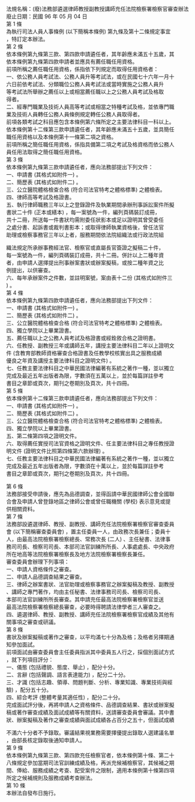 法規名稱：(廢)法務部遴選律師教授副教授講師充任法院檢察署檢察官審查辦法  
廢止日期：民國 96 年 05 月 04 日  
第 1 條  
為執行司法人員人事條例 (以下簡稱本條例) 第九條及第十二條規定事宜  
，特訂定本辦法。  
第 2 條  
依本條例第九條第三款、第四款申請遴任者，其年齡應未滿五十五歲，其  
依本條例第九條第四款申請者並應具有薦任職任用資格。  
前項所稱之薦任職任用資格，係指依下列規定而取得任用資格者：  
一、依公務人員考試法、公務人員升等考試法，或在民國七十六年一月十  
六日前依考試法、分類職位公務人員考試法或當時實施之公務人員升  
等考試法所舉辦之薦任以上或相當薦任職以上之公務人員考試及格取  
得者。  
二、經專門職業及技術人員高等考試或相當之特種考試及格，並依專門職  
業及技術人員轉任公務人員條例規定轉任公務人員取得者。  
前項各類考試之科目應包含本條例第六條所定之主要法律科目一科以上。  
依本條例第十二條第三款申請遴任者，其年齡應未滿五十五歲，並具簡任  
職任用資格以及本條例第十一條第二項之資格。  
前項所稱之簡任職任用資格，係指具備第二項之考試及格資格而依公務人  
員任用法取得之簡任職任用資格。  
第 3 條  
依本條例第九條第三款申請遴任者，應向法務部提出下列文件：  
一、申請書 (其格式如附件一) 。  
二、簡歷表 (其格式如附件二) 。  
三、公立醫院體格檢查合格 (符合司法官特考之體格標準) 之體檢表。  
四、律師高等考試及格證書。  
五、執行律師職務三年以上之登錄證件及執業期間承辦刑事訴訟案件所擬  
書狀二十件 (正本或繕本) ，每一案號為一件，編列頁碼裝訂成冊，  
共十二冊，所送每一件書狀均需附委任狀影本或足以證明其曾受委任  
之處分書、起訴書或裁判書影本；或取得律師執業資格後，曾任法官  
助理或檢察事務官三年以上者，服務期間依法院組織法或行政法院組  


織法規定所承辦事務經法官、檢察官或直屬長官簽證之擬稿二十件，  
每一案號為一件，編列頁碼裝訂成冊，共十二冊。併計以上二種年資  
者，由申請人選擇提出刑事辦案書狀或辦案擬稿，或按二種年資之比  
例提出，以供審查。  
六、每年承辦案件之件數，並註明案號，案由表十二份 (其格式如附件三  
) 。  
第 4 條  
依本條例第九條第四款申請遴任者，應向法務部提出下列文件：  
一、申請書 (其格式如附件一) 。  
二、簡歷表 (其格式如附件二) 。  
三、公立醫院體格檢查合格 (符合司法官特考之體格標準) 之體檢表。  
四、獨立學院以上畢業證書。  
五、薦任職以上之公務人員考試及格證書或經銓敘合格之證明書。  
六、任教授、副教授三年或講師五年，講授主要法律科目二年以上證明文  
件 (含教育部教師資格審查合格證書及任教學校核實出具之服務成績  
優良之年資及講授主要法律科目之證明文件) 。  
七、任教主要法律科目之中華民國法律編著有系統之著作一種，並以獨立  
完成及最近五年出版者為限，字數須在五萬以上，並於每篇詳註參考  
書目之章節或頁次，期刊之卷期別及頁次，共十四冊。  
第 5 條  
依本條例第十二條第三款申請遴任者，應向法務部提出下列文件：  
一、申請書 (其格式如附件一) 。  
二、簡歷表 (其格式如附件二) 。  
三、公立醫院體格檢查合格 (符合司法官特考之體格標準) 之體檢表。  
四、獨立學院以上畢業證書。  
五、第二條第四項之證明文件。  
六、取得薦任實授司法官資格之證明文件、任主要法律科目之專任教授證  
明文件 (證明文件比照第四條第六款辦理) 。  
七、任教主要法律科目之中華民國法律編著有系統之著作一種，並以獨立  
完成及最近五年出版者為限，字數須在十萬以上，並於每篇詳註參考  
書目之章節或頁次，期刊之卷期別及頁次，共十四冊。  


第 6 條  
法務部接受申請後，應先為品德調查，並得函請中華民國律師公會全國聯  
合會及申請人曾登錄地區之律師公會或曾任職機關 (學校) 表示意見或提  
供相關資料。  
第 7 條  
法務部設遴選律師、教授、副教授、講師充任法院檢察署檢察官審查委員  
會 (以下簡稱審查委員會) ，置主任委員一人，由政務次長兼任；委員十  
人，由最高法院檢察署檢察總長、常務次長 (二人) 、主任秘書、法律事  
務司司長、檢察司司長、本部司法官訓練所所長、人事處處長、中央政府  
所在地高等法院檢察署檢察長及地方法院檢察署檢察長兼任。  
審查委員會辦理下列事項：  
一、申請人資格條件之審查。  
二、申請人品德調查結果之審查。  
三、律師之辦案書狀、法官助理或檢察事務官之辦案擬稿及教授、副教授  
、講師之專門著作，均由主任秘書、法律事務司司長、檢察司司長、  
本部司法官訓練所所長審查。其申請充任最高法院檢察署檢察官並送  
最高法院檢察署檢察總長審查，必要時得聘請法律學者三人審查之。  
四、遴選律師、教授、副教授、講師充任法院檢察署檢察官成績及其他有  
關事項之審查或研議。  
第 8 條  
書狀及辦案擬稿或著作之審查，以平均滿七十分為及格；及格者另擇期通  
知參加面試。  
前項面試由審查委員會主任委員指派其中委員五人行之，採個別面試方式  
，就下列項目評分：  
一、儀態 (包括禮貌、態度、舉止) ，配分十分。  
二、言辭 (包括聲調、語言表達能力) ，配分二十分。  
三、才識 (包括志趣、領導、問題判斷、分析、專業知識、專業技術與經  
驗) ，配分五十分。  
四、綜合考評 (整體考量其適任性) ，配分二十分。  
完成面試評分後，再將申請人之資格條件、品德調查結果、書狀或辦案擬  
稿或著作審查成績及面試成績等有關資料，送請審查委員會審議。其中書  
狀、辦案擬稿及著作之審查成績與面試成績各占百分之五十，但面試成績  


不滿六十分者不予錄取。審議結果視業務需要擇優提出錄取人選建議名單  
，由部長核定錄取後通知申請人。  
第 9 條  
依本條例第九條第三款、第四款充任檢察官者，依本條例第十條、第二十  
八條規定參加當期司法官訓練成績及格，再派充候補檢察官，其候補之期  
間、俸給、服務成績之考查、配受案件之限制，適用本條例第十條第四項  
所定之候補規則及服務成績考查辦法。  
第 10 條  
本辦法自發布日施行。  


